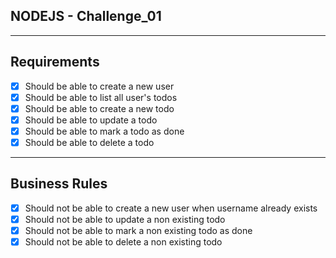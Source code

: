 ## NODEJS - Challenge_01
---

## Requirements

- [x] Should be able to create a new user
- [x] Should be able to list all user's todos
- [x] Should be able to create a new todo
- [x] Should be able to update a todo
- [x] Should be able to mark a todo as done
- [x] Should be able to delete a todo

---

## Business Rules

- [x] Should not be able to create a new user when username already exists
- [x] Should not be able to update a non existing todo
- [x] Should not be able to mark a non existing todo as done
- [x] Should not be able to delete a non existing todo
